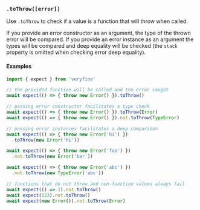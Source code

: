 ### `.toThrow([error])`

Use `.toThrow` to check if a value is a function that will throw when called.

If you provide an error constructor as an argument, the type of the thrown error
will be compared. If you provide an error instance as an argument the types will
be compared and deep equality will be checked (the `stack` property is omitted
when checking error deep equality).

#### Examples

```javascript
import { expect } from 'veryfine'

// the provided function will be called and the error caught
await expect(() => { throw new Error() }).toThrow()

// passing error constructor facilitates a type check
await expect(() => { throw new Error() }).toThrow(Error)
await expect(() => { throw new Error() }).not.toThrow(TypeError)

// passing error instances facilitates a deep comparison
await expect(() => { throw new Error('hi') })
  .toThrow(new Error('hi'))

await expect(() => { throw new Error('foo') })
  .not.toThrow(new Error('bar'))

await expect(() => { throw new Error('abc') })
  .not.toThrow(new TypeError('abc'))

// functions that do not throw and non-function values always fail
await expect(() => 1).not.toThrow()
await expect(123).not.toThrow()
await expect(new Error()).not.toThrow(Error)
```
